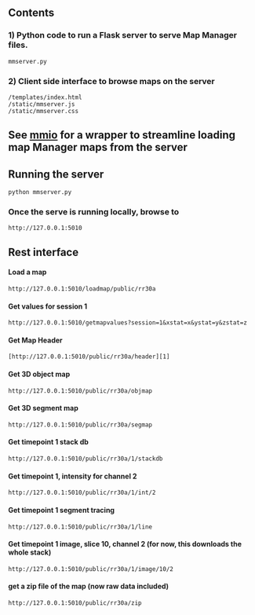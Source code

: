 ## Contents

### 1) Python code to run a Flask server to serve Map Manager files.

    mmserver.py
    
### 2) Client side interface to browse maps on the server

	/templates/index.html
	/static/mmserver.js
	/static/mmserver.css
	
## See [mmio][3] for a wrapper to streamline loading map Manager maps from the server

## Running the server

	python mmserver.py
	
### Once the serve is running locally, browse to

	http://127.0.0.1:5010

## Rest interface

#### Load a map

	http://127.0.0.1:5010/loadmap/public/rr30a
	
#### Get values for session 1

	http://127.0.0.1:5010/getmapvalues?session=1&xstat=x&ystat=y&zstat=z
	
#### Get Map Header

    [http://127.0.0.1:5010/public/rr30a/header][1]

#### Get 3D object map

    http://127.0.0.1:5010/public/rr30a/objmap

#### Get 3D segment map

    http://127.0.0.1:5010/public/rr30a/segmap


#### Get timepoint 1 stack db

    http://127.0.0.1:5010/public/rr30a/1/stackdb

#### Get timepoint 1, intensity for channel 2

    http://127.0.0.1:5010/public/rr30a/1/int/2

#### Get timepoint 1 segment tracing

    http://127.0.0.1:5010/public/rr30a/1/line

#### Get timepoint 1 image, slice 10, channel 2 (for now, this downloads the whole stack)

    http://127.0.0.1:5010/public/rr30a/1/image/10/2

#### get a zip file of the map (now raw data included)

    http://127.0.0.1:5010/public/rr30a/zip         

[1]: http://127.0.0.1:5010/public/rr30a/header
[2]: http://cudmore.duckdns.org
[3]: https://github.com/cudmore/PyMapManager/tree/master/PyMapManager/mmio